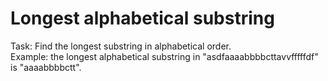 # Longest alphabetical substring

Task: Find the longest substring in alphabetical order. <br />
Example: the longest alphabetical substring in "asdfaaaabbbbcttavvfffffdf" is "aaaabbbbctt".